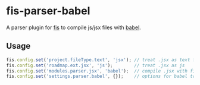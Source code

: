 # fis-parser-babel

A parser plugin for [fis](https://github.com/fis-dev/fis) to compile js/jsx files with [babel](https://babeljs.io/).

## Usage

```javascript
fis.config.set('project.fileType.text', 'jsx'); // treat .jsx as text file.
fis.config.set('roadmap.ext.jsx', 'js');        // treat .jsx as js
fis.config.set('modules.parser.jsx', 'babel');  // compile .jsx with fis-parser-babel
fis.config.set('settings.parser.babel', {});    // options for babel transpiling
```
